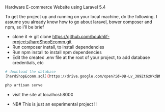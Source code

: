 Hardware E-commerce Website using Laravel 5.4

To get the project up and running on your local machine, do the following. I assume you already know how to go about laravel, bower composer and npm, so i'll be brief

- clone it => git clone https://github.com/boukhlif-projects/hardShopEcomm.git
- Run composer install, to install dependencies
- Run npm install to install npm dependencies
- Edit the created .env file at the root of your project, to add database credentials, etc
```bash
# download the database
[hardShopEcomm.sql](https://drive.google.com/open?id=0B-Lv_389Zt6zWkdBNGF2U1FxOE0)
```
```bash
php artisan serve
```
- visit the site at localhost:8000

- NB# This is just an experimental project !!
